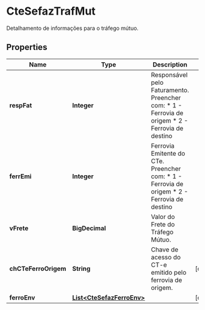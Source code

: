 

# CteSefazTrafMut

Detalhamento de informações para o tráfego mútuo.

## Properties

| Name | Type | Description | Notes |
|------------ | ------------- | ------------- | -------------|
|**respFat** | **Integer** | Responsável pelo Faturamento.  Preencher com:  * 1 - Ferrovia de origem  * 2 - Ferrovia de destino |  |
|**ferrEmi** | **Integer** | Ferrovia Emitente do CTe.  Preencher com:  * 1 - Ferrovia de origem  * 2 - Ferrovia de destino |  |
|**vFrete** | **BigDecimal** | Valor do Frete do Tráfego Mútuo. |  |
|**chCTeFerroOrigem** | **String** | Chave de acesso do CT-e emitido pelo ferrovia de origem. |  [optional] |
|**ferroEnv** | [**List&lt;CteSefazFerroEnv&gt;**](CteSefazFerroEnv.md) |  |  [optional] |



